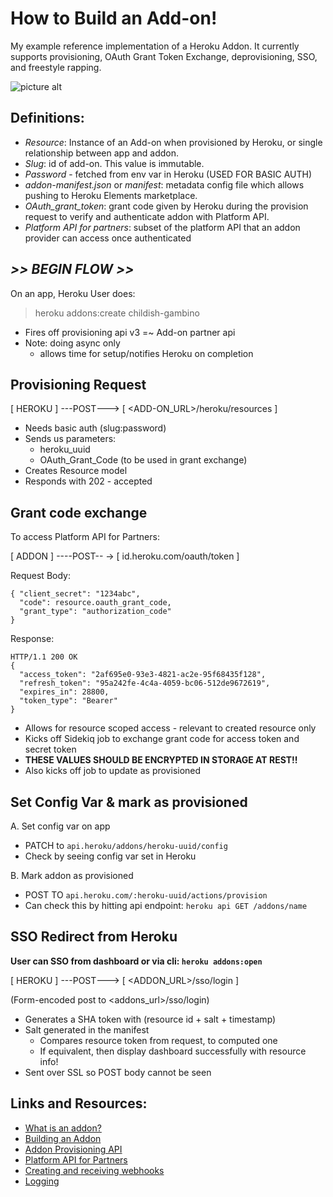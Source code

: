 # How to Build an Add-on!
My example reference implementation of a Heroku Addon. It currently supports provisioning, OAuth Grant Token Exchange, deprovisioning, SSO, and freestyle rapping.

![picture alt](https://pre00.deviantart.net/0533/th/pre/i/2018/276/d/5/childish_gambino_banner_by_blackflim-dcoh1c2.png)
## Definitions:
- _Resource_: Instance of an Add-on when provisioned by Heroku, or single relationship between app and addon.
- _Slug_: id of add-on. This value is immutable.
- _Password_ - fetched from env var in Heroku
(USED FOR BASIC AUTH)
- _addon-manifest.json_ or _manifest_: metadata config file which allows pushing to Heroku Elements marketplace.
- _OAuth_grant_token_: grant code given by Heroku during the provision request to verify and authenticate addon with Platform API.
- _Platform API for partners_: subset of the platform API that an addon provider can access once authenticated

## *>> BEGIN FLOW >>*

On an app, Heroku User does:
> heroku addons:create childish-gambino

- Fires off provisioning api v3 =~ Add-on partner api
- Note: doing async only
    -  allows time for setup/notifies Heroku on completion


## Provisioning Request
[ HEROKU ] ---POST---> [ <ADD-ON_URL>/heroku/resources ]

- Needs basic auth (slug:password)
- Sends us parameters:
  - heroku_uuid
  - OAuth_Grant_Code (to be used in grant exchange)
- Creates Resource model
- Responds with 202 - accepted


## Grant code exchange
To access Platform API for Partners:

[ ADDON ] ----POST-- -> [ id.heroku.com/oauth/token ]

Request Body:
```
{ "client_secret": "1234abc",
  "code": resource.oauth_grant_code,
  "grant_type": "authorization_code"
}
```
Response:

```
HTTP/1.1 200 OK
{
  "access_token": "2af695e0-93e3-4821-ac2e-95f68435f128",
  "refresh_token": "95a242fe-4c4a-4059-bc06-512de9672619",
  "expires_in": 28800,
  "token_type": "Bearer"
}
```
- Allows for resource scoped access - relevant to created resource only
 - Kicks off Sidekiq job to exchange grant code for access token and secret token
 - **THESE VALUES SHOULD BE ENCRYPTED IN STORAGE AT REST!!**
 - Also kicks off job to update as provisioned

## Set Config Var & mark as provisioned
A. Set config var on app
- PATCH to `api.heroku/addons/heroku-uuid/config`
- Check by seeing config var set in Heroku

B. Mark addon as provisioned
- POST TO  `api.heroku.com/:heroku-uuid/actions/provision`
- Can check this by hitting api endpoint: `heroku api GET /addons/name`

## SSO Redirect from Heroku
**User can SSO from dashboard or via cli: `heroku addons:open`**

[ HEROKU ] ---POST---> [ <ADDON_URL>/sso/login ]

(Form-encoded post to <addons_url>/sso/login)

- Generates a SHA token with (resource id + salt + timestamp)
- Salt generated in the manifest
    - Compares resource token from request, to computed one
    - If equivalent, then display dashboard successfully with resource info!
- Sent over SSL so POST body cannot be seen

## Links and Resources:
- [What is an addon?](https://devcenter.heroku.com/articles/what-is-an-add-on)
- [Building an Addon](https://devcenter.heroku.com/articles/building-an-add-on)
- [Addon Provisioning API](https://devcenter.heroku.com/articles/add-on-partner-api-reference)
- [Platform API for Partners](https://devcenter.heroku.com/articles/add-on-partner-api-reference)
- [Creating and receiving webhooks](https://devcenter.heroku.com/articles/addon-webhooks)
- [Logging](https://devcenter.heroku.com/articles/accessing-app-logs)

